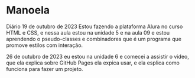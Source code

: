# Manoela
Diário
19 de outubro de 2023
Estou fazendo a plataforma Alura no curso HTML e CSS, e nessa aula estou na unidade 5 e na aula 09 e estou aprendendo o
pseudo-classes e combinadores que é um programa que promove estilos com interação.


26 de outubro de 2023 eu estou na unidade 6 e comecei a assistir o video, que ela explica sobre GitHub Pages ela expica usar,
e ela esplica como funciona para fazer um projeto.

